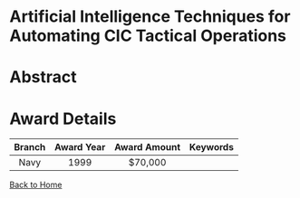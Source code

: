 
Artificial Intelligence Techniques for Automating CIC Tactical Operations
=========================================================================

# Abstract


  

# Award Details

|Branch|Award Year|Award Amount|Keywords|
| :---: | :---: | :---: | :---: |
|Navy|1999|$70,000||
  
  


[Back to Home](https://github.com/chrischow/dod_sbir_awards#2243)
